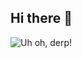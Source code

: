 ## Hi there 👋

![Uh oh, derp!](https://i.giphy.com/media/v1.Y2lkPTc5MGI3NjExb3Q5OW9kOWw5dXk4NnlvN3dtMXBkd3BvbDNzY3VzOXFhM3Bwa3A0NCZlcD12MV9pbnRlcm5hbF9naWZfYnlfaWQmY3Q9Zw/gDI6uVVVYEWVG/giphy.gif)

<!--
**ryxnseamxn/ryxnseamxn** is a ✨ _special_ ✨ repository because its `README.md` (this file) appears on your GitHub profile.

Here are some ideas to get you started:

- 🔭 I’m currently working on ...
- 🌱 I’m currently learning ...
- 👯 I’m looking to collaborate on ...
- 🤔 I’m looking for help with ...
- 💬 Ask me about ...
- 📫 How to reach me: ...
- 😄 Pronouns: ...
- ⚡ Fun fact: ...
-->
